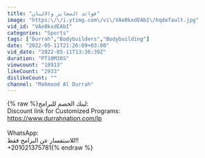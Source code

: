 ```yaml
---
title: "فوائد السجاير والالبان"
image: "https:\/\/i.ytimg.com\/vi\/VAe0kxdEAbI\/hqdefault.jpg"
vid_id: "VAe0kxdEAbI"
categories: "Sports"
tags: ["Durrah","Bodybuilders","Bodybuilding"]
date: "2022-05-11T21:26:09+03:00"
vid_date: "2022-05-11T13:36:39Z"
duration: "PT10M38S"
viewcount: "18913"
likeCount: "2933"
dislikeCount: ""
channel: "Mahmood Al Durrah"
---
```

{% raw %}لينك الخصم للبرامج:<br />Discount link for Customized Programs:<br /><a rel="nofollow" target="blank" href="https://www.durrahnation.com/lp">https://www.durrahnation.com/lp</a><br /><br />WhatsApp:<br />للاستفسار عن البرامج فقط!!<br /> +201021375781{% endraw %}
